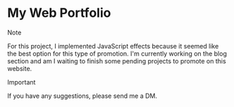 # My Web Portfolio

>[!NOTE]
> 
>For this project, I implemented JavaScript effects because it seemed like the best option for this type of promotion.
I'm currently working on the blog section and am I waiting to finish some pending projects to promote on this website.

> [!IMPORTANT]
> 
>If you have any suggestions, please send me a DM.